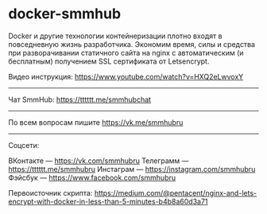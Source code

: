 # docker-smmhub
Docker и другие технологии контейнеризации плотно входят в повседневную жизнь разработчика. Экономим время, силы и средства при разворачивании статичного сайта на nginx c автоматическим (и бесплатным) получением SSL сертификата от Letsencrypt.

Видео инструкция: https://www.youtube.com/watch?v=HXQ2eLwvoxY

***
Чат SmmHub: https://tttttt.me/smmhubchat

***
По всем вопросам пишите https://vk.me/smmhubru

***
Соцсети:

ВКонтакте — https://vk.com/smmhubru
Телеграмм — https://tttttt.me/smmhubru
Инстаграм — https://instagram.com/smmhubru
Фэйсбук — https://www.facebook.com/smmhubru

Первоисточник скрипта: https://medium.com/@pentacent/nginx-and-lets-encrypt-with-docker-in-less-than-5-minutes-b4b8a60d3a71
